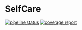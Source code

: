 # SelfCare

[![pipeline status](https://gitlab.com/KelCodesStuff/SelfCare/badges/master/pipeline.svg)](https://gitlab.com/KelCodesStuff/SelfCare/commits/master)
[![coverage report](https://gitlab.com/KelCodesStuff/SelfCare/badges/master/coverage.svg)](https://gitlab.com/KelCodesStuff/SelfCare/commits/master)
